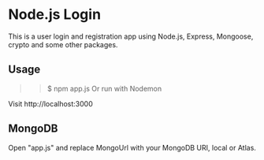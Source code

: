 # Node.js Login
This is a user login and registration app using Node.js, Express, Mongoose, crypto and some other packages.

## Usage
>> $ npm app.js
>> Or run with Nodemon

Visit http://localhost:3000

## MongoDB
Open "app.js" and replace MongoUrl with your MongoDB URI, local or Atlas.
